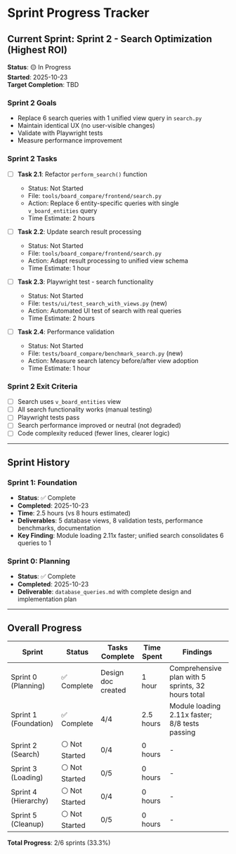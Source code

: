 # Sprint Progress Tracker

## Current Sprint: Sprint 2 - Search Optimization (Highest ROI)

**Status**: 🟡 In Progress  
**Started**: 2025-10-23  
**Target Completion**: TBD

### Sprint 2 Goals
- Replace 6 search queries with 1 unified view query in `search.py`
- Maintain identical UX (no user-visible changes)
- Validate with Playwright tests
- Measure performance improvement

### Sprint 2 Tasks

- [ ] **Task 2.1**: Refactor `perform_search()` function
  - Status: Not Started
  - File: `tools/board_compare/frontend/search.py`
  - Action: Replace 6 entity-specific queries with single `v_board_entities` query
  - Time Estimate: 2 hours

- [ ] **Task 2.2**: Update search result processing
  - Status: Not Started
  - File: `tools/board_compare/frontend/search.py`
  - Action: Adapt result processing to unified view schema
  - Time Estimate: 1 hour

- [ ] **Task 2.3**: Playwright test - search functionality
  - Status: Not Started
  - File: `tests/ui/test_search_with_views.py` (new)
  - Action: Automated UI test of search with real queries
  - Time Estimate: 2 hours

- [ ] **Task 2.4**: Performance validation
  - Status: Not Started
  - File: `tests/board_compare/benchmark_search.py` (new)
  - Action: Measure search latency before/after view adoption
  - Time Estimate: 1 hour

### Sprint 2 Exit Criteria
- [ ] Search uses `v_board_entities` view
- [ ] All search functionality works (manual testing)
- [ ] Playwright tests pass
- [ ] Search performance improved or neutral (not degraded)
- [ ] Code complexity reduced (fewer lines, clearer logic)

---

## Sprint History

### Sprint 1: Foundation
- **Status**: ✅ Complete
- **Completed**: 2025-10-23
- **Time**: 2.5 hours (vs 8 hours estimated)
- **Deliverables**: 5 database views, 8 validation tests, performance benchmarks, documentation
- **Key Finding**: Module loading 2.11x faster; unified search consolidates 6 queries to 1

### Sprint 0: Planning
- **Status**: ✅ Complete
- **Completed**: 2025-10-23
- **Deliverable**: `database_queries.md` with complete design and implementation plan

---

## Overall Progress

| Sprint | Status | Tasks Complete | Time Spent | Findings |
|--------|--------|----------------|------------|----------|
| Sprint 0 (Planning) | ✅ Complete | Design doc created | 1 hour | Comprehensive plan with 5 sprints, 32 hours total |
| Sprint 1 (Foundation) | ✅ Complete | 4/4 | 2.5 hours | Module loading 2.11x faster; 8/8 tests passing |
| Sprint 2 (Search) | ⚪ Not Started | 0/4 | 0 hours | - |
| Sprint 3 (Loading) | ⚪ Not Started | 0/5 | 0 hours | - |
| Sprint 4 (Hierarchy) | ⚪ Not Started | 0/4 | 0 hours | - |
| Sprint 5 (Cleanup) | ⚪ Not Started | 0/5 | 0 hours | - |

**Total Progress**: 2/6 sprints (33.3%)
